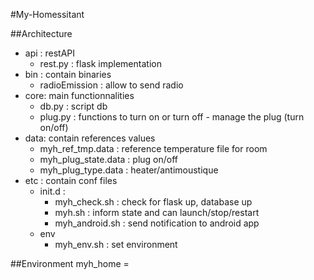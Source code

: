 #My-Homessitant

##Architecture
- api : restAPI
	- rest.py : flask implementation
- bin : contain binaries
	- radioEmission : allow to send radio
- core: main functionnalities
	- db.py : script db
	- plug.py : functions to turn on or turn off - manage the plug (turn on/off)
- data: contain references values
	- myh_ref_tmp.data : reference temperature file for room
	- myh_plug_state.data : plug on/off
	- myh_plug_type.data : heater/antimoustique
- etc : contain conf files
	- init.d : 
		- myh_check.sh : check for flask up, database up 
		- myh.sh : inform state and can launch/stop/restart
		- myh_android.sh : send notification to android app
	- env
		- myh_env.sh : set environment
		
##Environment
myh_home = 